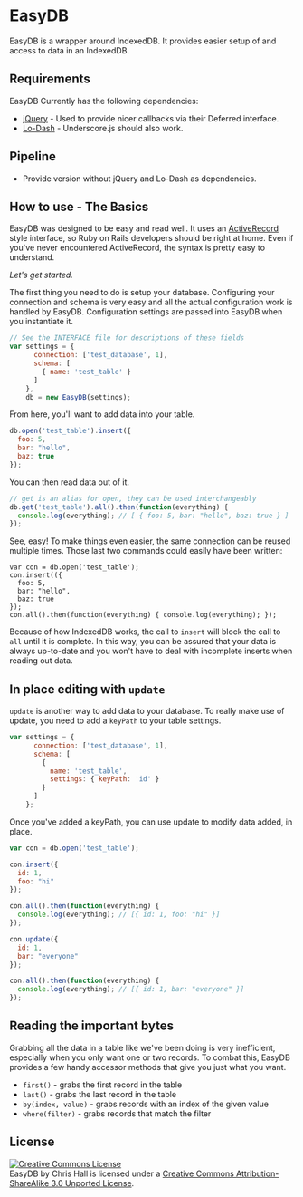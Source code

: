 EasyDB
======
EasyDB is a wrapper around IndexedDB.  It provides easier setup of and access to data in an IndexedDB.

Requirements
------------

EasyDB Currently has the following dependencies:

* [jQuery](http://jquery.com/) - Used to provide nicer callbacks via their Deferred interface.
* [Lo-Dash](http://lodash.com/) - Underscore.js should also work.

Pipeline
--------
* Provide version without jQuery and Lo-Dash as dependencies.

How to use - The Basics
-----------------------
EasyDB was designed to be easy and read well.  It uses an [ActiveRecord](http://api.rubyonrails.org/classes/ActiveRecord/Base.html) style interface, so Ruby on Rails developers should be right at home.  Even if you've never encountered ActiveRecord, the syntax is pretty easy to understand.

*Let's get started.*

The first thing you need to do is setup your database.  Configuring your connection and schema is very easy and all the actual configuration work is handled by EasyDB.  Configuration settings are passed into EasyDB when you instantiate it.

````javascript
// See the INTERFACE file for descriptions of these fields
var settings = {
      connection: ['test_database', 1],
      schema: [
        { name: 'test_table' }
      ]
    },
    db = new EasyDB(settings);
````

From here, you'll want to add data into your table.

````javascript
db.open('test_table').insert({
  foo: 5,
  bar: "hello",
  baz: true
});
````

You can then read data out of it.

````javascript
// get is an alias for open, they can be used interchangeably
db.get('test_table').all().then(function(everything) {
  console.log(everything); // [ { foo: 5, bar: "hello", baz: true } ]
});
````

See, easy!  To make things even easier, the same connection can be reused multiple times.  Those last two commands could easily have been written:

````javascripts
var con = db.open('test_table');
con.insert(({
  foo: 5,
  bar: "hello",
  baz: true
});
con.all().then(function(everything) { console.log(everything); });
````

Because of how IndexedDB works, the call to ````insert````  will block the call to ````all```` until it is complete.  In this way, you can be assured that your data is always up-to-date and you won't have to deal with incomplete inserts when reading out data.

In place editing with ````update````
------------------------------------
````update```` is another way to add data to your database.  To really make use of update, you need to add a ````keyPath```` to your table settings.
````javascript
var settings = {
      connection: ['test_database', 1],
      schema: [
        {
          name: 'test_table',
          settings: { keyPath: 'id' }
        }
      ]
    };
````

Once you've added a keyPath, you can use update to modify data added, in place.

````javascript
var con = db.open('test_table');

con.insert({
  id: 1,
  foo: "hi"
});

con.all().then(function(everything) {
  console.log(everything); // [{ id: 1, foo: "hi" }]
});

con.update({
  id: 1,
  bar: "everyone"
});

con.all().then(function(everything) {
  console.log(everything); // [{ id: 1, bar: "everyone" }]
});
````

Reading the important bytes
---------------------------
Grabbing all the data in a table like we've been doing is very inefficient, especially when you only want one or two records.  To combat this, EasyDB provides a few handy accessor methods that give you just what you want.

* ````first()```` - grabs the first record in the table
* ````last()```` - grabs the last record in the table
* ````by(index, value)```` - grabs records with an index of the given value
* ````where(filter)```` - grabs records that match the filter

License
-------
<a rel="license" href="http://creativecommons.org/licenses/by-sa/3.0/deed.en_US"><img alt="Creative Commons License" style="border-width:0" src="http://i.creativecommons.org/l/by-sa/3.0/88x31.png" /></a><br /><span xmlns:dct="http://purl.org/dc/terms/" property="dct:title">EasyDB</span> by <span xmlns:cc="http://creativecommons.org/ns#" property="cc:attributionName">Chris Hall</span> is licensed under a <a rel="license" href="http://creativecommons.org/licenses/by-sa/3.0/deed.en_US">Creative Commons Attribution-ShareAlike 3.0 Unported License</a>.
